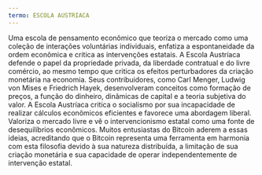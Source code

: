 ```yaml
---
termo: ESCOLA AUSTRIACA
---
```


Uma escola de pensamento econômico que teoriza o mercado como uma coleção de interações voluntárias individuais, enfatiza a espontaneidade da ordem econômica e critica as intervenções estatais. A Escola Austríaca defende o papel da propriedade privada, da liberdade contratual e do livre comércio, ao mesmo tempo que critica os efeitos perturbadores da criação monetária na economia. Seus contribuidores, como Carl Menger, Ludwig von Mises e Friedrich Hayek, desenvolveram conceitos como formação de preços, a função do dinheiro, dinâmicas de capital e a teoria subjetiva do valor. A Escola Austríaca critica o socialismo por sua incapacidade de realizar cálculos econômicos eficientes e favorece uma abordagem liberal. Valoriza o mercado livre e vê o intervencionismo estatal como uma fonte de desequilíbrios econômicos. Muitos entusiastas do Bitcoin aderem a essas ideias, acreditando que o Bitcoin representa uma ferramenta em harmonia com esta filosofia devido à sua natureza distribuída, a limitação de sua criação monetária e sua capacidade de operar independentemente de intervenção estatal.